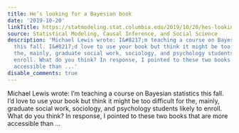 ```yaml
---
title: He’s looking for a Bayesian book
date: '2019-10-20'
linkTitle: https://statmodeling.stat.columbia.edu/2019/10/20/hes-looking-for-a-bayesian-book/
source: Statistical Modeling, Causal Inference, and Social Science
description: 'Michael Lewis wrote: I&#8217;m teaching a course on Bayesian statistics
  this fall. I&#8217;d love to use your book but think it might be too difficult for
  the, mainly, graduate social work, sociology, and psychology students likely to
  enroll. What do you think? In response, I pointed to these two books that are more
  accessible than ...'
disable_comments: true
---
```

Michael Lewis wrote: I&#8217;m teaching a course on Bayesian statistics this fall. I&#8217;d love to use your book but think it might be too difficult for the, mainly, graduate social work, sociology, and psychology students likely to enroll. What do you think? In response, I pointed to these two books that are more accessible than ...